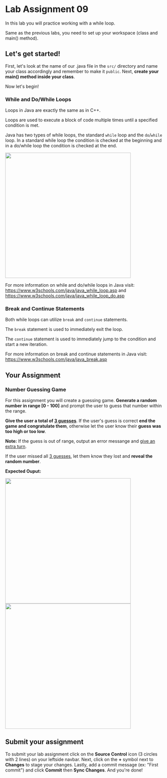 # Lab Assignment 09

In this lab you will practice working with a while loop.

Same as the previous labs, you need to set up your workspace (class and main() method).

## Let's get started!

First, let's look at the name of our .java file in the `src/` directory and name your class accordingly and remember to make it `public`. Next, **create your main() method inside your class**.

Now let's begin!

### While and Do/While Loops

Loops in Java are exactly the same as in C++.

Loops are used to execute a block of code multiple times until a specified condition is met.

Java has two types of while loops, the standard `while` loop and the `do`/`while` loop. In a standard while loop the condition is checked at the beginning and in a do/while loop the condition is checked at the end.

<img src="img/while-loops.png" width="400px">

For more information on while and do/while loops in Java visit: https://www.w3schools.com/java/java_while_loop.asp and https://www.w3schools.com/java/java_while_loop_do.asp

### Break and Continue Statements

Both while loops can utilize `break` and `continue` statements.

The `break` statement is used to immediately exit the loop.

The `continue` statement is used to immediately jump to the condition and start a new iteration.

For more information on break and continue statements in Java visit: https://www.w3schools.com/java/java_break.asp

## Your Assignment

### Number Guessing Game

For this assignment you will create a guessing game. **Generate a random number in range [0 - 100]** and prompt the user to guess that number within the range. 

**Give the user a total of <ins>3 guesses</ins>**. If the user's guess is correct **end the game and congratulate them**, otherwise let the user know their **guess was too high or too low**.

**Note:** If the guess is out of range, output an error messange and <ins>give an extra turn</ins>.

If the user missed all <ins>3 guesses</ins>, let them know they lost and **reveal the random number**.

**Expected Ouput:**

<img src="img/lab8-expected.png" width="400px">

<img src="img/lab8-expected2.png" width="400px">

## Submit your assignment

To submit your lab assignment click on the **Source Control** icon (3 circles with 2 lines) on your leftside navbar. Next, click on the **+** symbol next to **Changes** to stage your changes. Lastly, add a commit message (ex: "First commit") and click **Commit** then **Sync Changes**. And you're done!